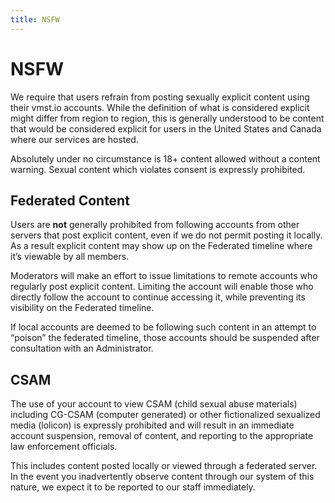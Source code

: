 ```yaml
---
title: NSFW
---
```


# NSFW

We require that users refrain from posting sexually explicit content using their vmst.io accounts.
While the definition of what is considered explicit might differ from region to region, this is generally understood to be content that would be considered explicit for users in the United States and Canada where our services are hosted.

Absolutely under no circumstance is 18+ content allowed without a content warning.
Sexual content which violates consent is expressly prohibited.

## Federated Content

Users are **not** generally prohibited from following accounts from other servers that post explicit content, even if we do not permit posting it locally.
As a result explicit content may show up on the Federated timeline where it’s viewable by all members.

Moderators will make an effort to issue limitations to remote accounts who regularly post explicit content.
Limiting the account will enable those who directly follow the account to continue accessing it, while preventing its visibility on the Federated timeline.

If local accounts are deemed to be following such content in an attempt to “poison” the federated timeline, those accounts should be suspended after consultation with an Administrator.

## CSAM

The use of your account to view CSAM (child sexual abuse materials) including CG-CSAM (computer generated) or other fictionalized sexualized media (lolicon) is expressly prohibited and will result in an immediate account suspension, removal of content, and reporting to the appropriate law enforcement officials.

This includes content posted locally or viewed through a federated server. In the event you inadvertently observe content through our system of this nature, we expect it to be reported to our staff immediately.
